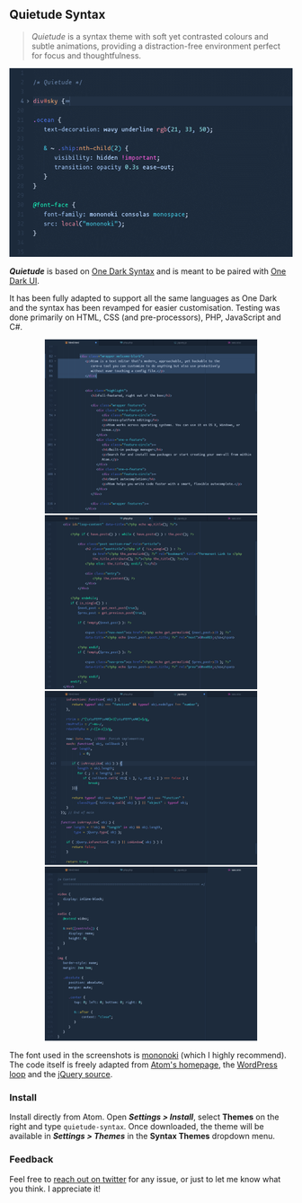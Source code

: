 ## Quietude Syntax

> _Quietude_ is a syntax theme with soft yet contrasted colours and subtle animations, providing a distraction-free environment perfect for focus and thoughtfulness.

<p align="center"><img src="https://raw.githubusercontent.com/Acccent/files/master/quietude-syntax/header.gif" alt="quietude-syntax"></p>

___Quietude___ is based on [One Dark Syntax](https://atom.io/themes/one-dark-syntax) and is meant to be paired with [One Dark UI](https://atom.io/themes/one-dark-ui).

It has been fully adapted to support all the same languages as One Dark and the syntax has been revamped for easier customisation. Testing was done primarily on HTML, CSS (and pre-processors), PHP, JavaScript and C#.

<p align="center"><img src="https://raw.githubusercontent.com/Acccent/files/master/quietude-syntax/html.png" alt="quietude-syntax html" width="378"> <img src="https://raw.githubusercontent.com/Acccent/files/master/quietude-syntax/php.png" alt="quietude-syntax php" width="378"> <img src="https://raw.githubusercontent.com/Acccent/files/master/quietude-syntax/js.png" alt="quietude-syntax js" width="378"> <img src="https://raw.githubusercontent.com/Acccent/files/master/quietude-syntax/sass.png" alt="quietude-syntax css" width="378"></p>

The font used in the screenshots is [mononoki](http://madmalik.github.io/mononoki/) (which I highly recommend). The code itself is freely adapted from [Atom's homepage](https://atom.io/), the [WordPress loop](https://codex.wordpress.org/The_Loop) and the [jQuery source](https://jquery.com/).

### Install

Install directly from Atom. Open ___Settings > Install___,  select __Themes__ on the right and type `quietude-syntax`. Once downloaded, the theme will be available in ___Settings > Themes___ in the __Syntax Themes__ dropdown menu.

### Feedback

Feel free to [reach out on twitter](https://twitter.com/Acccent) for any issue, or just to let me know what you think. I appreciate it!
